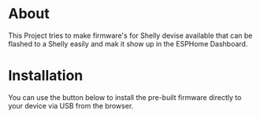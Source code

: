 # About

This Project tries to make firmware's for Shelly devise available that can be flashed to a Shelly easily and mak it show up in the ESPHome Dashboard.

# Installation

You can use the button below to install the pre-built firmware directly to your device via USB from the browser.

<script type="module" src="https://unpkg.com/esp-web-tools@5.2.0/dist/web/install-button.js?module"></script>

<esp-web-install-button manifest="./manifest.json"></esp-web-install-button>
